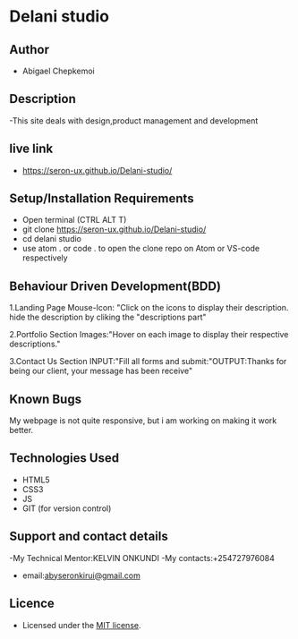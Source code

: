 # Delani studio

## Author

- Abigael Chepkemoi

## Description

-This site deals with design,product management and development

## live link
 - https://seron-ux.github.io/Delani-studio/

## Setup/Installation Requirements

- Open terminal (CTRL ALT T)
- git clone https://seron-ux.github.io/Delani-studio/
- cd delani studio
- use atom . or code . to open the clone repo on Atom or VS-code respectively


## Behaviour Driven Development(BDD)
1.Landing Page
    Mouse-Icon: "Click on the icons to display their description.
    hide the description by cliking the "descriptions part"

2.Portfolio Section
  Images:"Hover on each image to display their respective descriptions."

3.Contact Us Section
  INPUT:"Fill all forms and submit:"OUTPUT:Thanks for being our client, your message has been receive"

## Known Bugs

My webpage is not quite responsive, but i am working on making it work better.

## Technologies Used

- HTML5
- CSS3
- JS
- GIT (for version control)

## Support and contact details
-My Technical Mentor:KELVIN ONKUNDI
-My contacts:+254727976084
- email:abyseronkirui@gmail.com

## Licence

- Licensed under the  [MIT license](LICENSE).